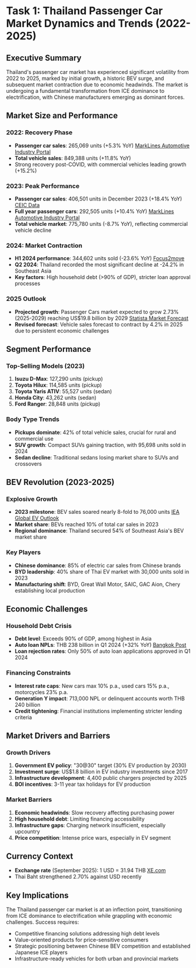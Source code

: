 # Task 1: Thailand Passenger Car Market Dynamics and Trends (2022-2025)

## Executive Summary

Thailand's passenger car market has experienced significant volatility from 2022 to 2025, marked by initial growth, a historic BEV surge, and subsequent market contraction due to economic headwinds. The market is undergoing a fundamental transformation from ICE dominance to electrification, with Chinese manufacturers emerging as dominant forces.

## Market Size and Performance

### 2022: Recovery Phase
- **Passenger car sales**: 265,069 units (+5.3% YoY) [MarkLines Automotive Industry Portal](https://www.marklines.com/en/statistics/flash_sales/automotive-sales-in-thailand-by-month-2022)
- **Total vehicle sales**: 849,388 units (+11.8% YoY)
- Strong recovery post-COVID, with commercial vehicles leading growth (+15.2%)

### 2023: Peak Performance
- **Passenger car sales**: 406,501 units in December 2023 (+18.4% YoY) [CEIC Data](https://www.ceicdata.com/en/indicator/thailand/motor-vehicle-sales-passenger-cars)
- **Full year passenger cars**: 292,505 units (+10.4% YoY) [MarkLines Automotive Industry Portal](https://www.marklines.com/en/statistics/flash_sales/automotive-sales-in-thailand-by-month-2023)
- **Total vehicle market**: 775,780 units (-8.7% YoY), reflecting commercial vehicle decline

### 2024: Market Contraction
- **H1 2024 performance**: 344,602 units sold (-23.6% YoY) [Focus2move](https://www.focus2move.com/thailand-vehicles-market/)
- **Q2 2024**: Thailand recorded the most significant decline at -24.2% in Southeast Asia
- **Key factors**: High household debt (>90% of GDP), stricter loan approval processes

### 2025 Outlook
- **Projected growth**: Passenger Cars market expected to grow 2.73% (2025-2029) reaching US$19.8 billion by 2029 [Statista Market Forecast](https://www.statista.com/outlook/mmo/passenger-cars/thailand)
- **Revised forecast**: Vehicle sales forecast to contract by 4.2% in 2025 due to persistent economic challenges

## Segment Performance

### Top-Selling Models (2023)
1. **Isuzu D-Max**: 127,290 units (pickup)
2. **Toyota Hilux**: 114,585 units (pickup)
3. **Toyota Yaris ATIV**: 55,527 units (sedan)
4. **Honda City**: 43,262 units (sedan)
5. **Ford Ranger**: 28,848 units (pickup)

### Body Type Trends
- **Pickups dominate**: 42% of total vehicle sales, crucial for rural and commercial use
- **SUV growth**: Compact SUVs gaining traction, with 95,698 units sold in 2024
- **Sedan decline**: Traditional sedans losing market share to SUVs and crossovers

## BEV Revolution (2023-2025)

### Explosive Growth
- **2023 milestone**: BEV sales soared nearly 8-fold to 76,000 units [IEA Global EV Outlook](https://www.iea.org/reports/global-ev-outlook-2024/trends-in-electric-cars)
- **Market share**: BEVs reached 10% of total car sales in 2023
- **Regional dominance**: Thailand secured 54% of Southeast Asia's BEV market share

### Key Players
- **Chinese dominance**: 85% of electric car sales from Chinese brands
- **BYD leadership**: 40% share of Thai EV market with 30,000 units sold in 2023
- **Manufacturing shift**: BYD, Great Wall Motor, SAIC, GAC Aion, Chery establishing local production

## Economic Challenges

### Household Debt Crisis
- **Debt level**: Exceeds 90% of GDP, among highest in Asia
- **Auto loan NPLs**: THB 238 billion in Q1 2024 (+32% YoY) [Bangkok Post](https://www.bangkokpost.com/business/general/2827223/strict-loan-rules-weigh-on-vehicle-sales)
- **Loan rejection rates**: Only 50% of auto loan applications approved in Q1 2024

### Financing Constraints
- **Interest rate caps**: New cars max 10% p.a., used cars 15% p.a., motorcycles 23% p.a.
- **Generation Y impact**: 713,000 NPL or delinquent accounts worth THB 240 billion
- **Credit tightening**: Financial institutions implementing stricter lending criteria

## Market Drivers and Barriers

### Growth Drivers
1. **Government EV policy**: "30@30" target (30% EV production by 2030)
2. **Investment surge**: US$1.8 billion in EV industry investments since 2017
3. **Infrastructure development**: 4,400 public chargers projected by 2025
4. **BOI incentives**: 3-11 year tax holidays for EV production

### Market Barriers
1. **Economic headwinds**: Slow recovery affecting purchasing power
2. **High household debt**: Limiting financing accessibility
3. **Infrastructure gaps**: Charging network insufficient, especially upcountry
4. **Price competition**: Intense price wars, especially in EV segment

## Currency Context
- **Exchange rate** (September 2025): 1 USD = 31.94 THB [XE.com](https://www.xe.com/currencyconverter/convert/?Amount=1&From=USD&To=THB)
- Thai Baht strengthened 2.70% against USD recently

## Key Implications

The Thailand passenger car market is at an inflection point, transitioning from ICE dominance to electrification while grappling with economic challenges. Success requires:
- Competitive financing solutions addressing high debt levels
- Value-oriented products for price-sensitive consumers
- Strategic positioning between Chinese BEV competition and established Japanese ICE players
- Infrastructure-ready vehicles for both urban and provincial markets